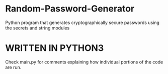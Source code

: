 # Random-Password-Generator
Python program that generates cryptographically secure passwords using the secrets and string modules

# WRITTEN IN PYTHON3
Check main.py for comments explaining how individual portions of the code are run.
